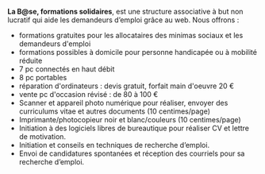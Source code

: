 **La B@se, formations solidaires**, est une structure associative à but non lucratif qui aide les demandeurs d’emploi grâce au web. Nous offrons :

- formations gratuites pour les allocataires des minimas sociaux et les demandeurs d'emploi
- formations possibles à domicile pour personne handicapée ou à mobilité réduite
- 7 pc connectés en haut débit
- 8 pc portables
- réparation d'ordinateurs : devis gratuit, forfait main d'oeuvre 20 €
- vente pc d'occasion révisé : de 80 à 100 €
- Scanner et appareil photo numérique pour réaliser, envoyer des curriculums vitae et autres documents (10 centimes/page)
- Imprimante/photocopieur noir et blanc/couleurs (10 centimes/page)
- Initiation à des logiciels libres de bureautique pour réaliser CV et lettre de motivation.
- Initiation et conseils en techniques de recherche d’emploi.
- Envoi de candidatures spontanées et réception des courriels pour sa recherche d’emploi.
